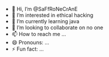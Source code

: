 - 👋 Hi, I’m @SaFfRoNeCrAnE
- 👀 I’m interested in ethical hacking
- 🌱 I’m currently learning java
- 💞️ I’m looking to collaborate on no one
- 📫 How to reach me ...
- 😄 Pronouns: ...
- ⚡ Fun fact: ...

<!---
SaFfRoNeCrAnE/SaFfRoNeCrAnE is a ✨ special ✨ repository because its `README.md` (this file) appears on your GitHub profile.
You can click the Preview link to take a look at your changes.
--->
